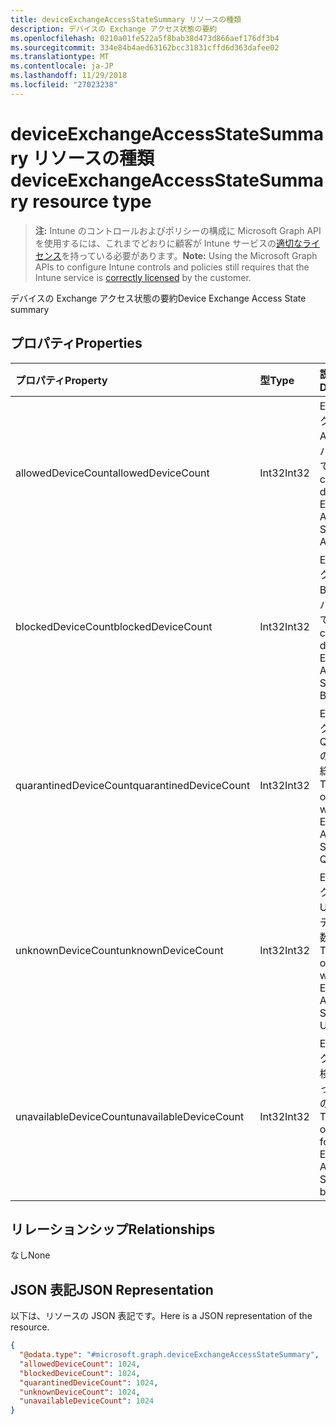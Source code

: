 ```yaml
---
title: deviceExchangeAccessStateSummary リソースの種類
description: デバイスの Exchange アクセス状態の要約
ms.openlocfilehash: 0210a01fe522a5f8bab38d473d866aef176df3b4
ms.sourcegitcommit: 334e84b4aed63162bcc31831cffd6d363dafee02
ms.translationtype: MT
ms.contentlocale: ja-JP
ms.lasthandoff: 11/29/2018
ms.locfileid: "27023238"
---
```

# <a name="deviceexchangeaccessstatesummary-resource-type"></a><span data-ttu-id="b2c16-103">deviceExchangeAccessStateSummary リソースの種類</span><span class="sxs-lookup"><span data-stu-id="b2c16-103">deviceExchangeAccessStateSummary resource type</span></span>

> <span data-ttu-id="b2c16-104">**注:** Intune のコントロールおよびポリシーの構成に Microsoft Graph API を使用するには、これまでどおりに顧客が Intune サービスの[適切なライセンス](https://go.microsoft.com/fwlink/?linkid=839381)を持っている必要があります。</span><span class="sxs-lookup"><span data-stu-id="b2c16-104">**Note:** Using the Microsoft Graph APIs to configure Intune controls and policies still requires that the Intune service is [correctly licensed](https://go.microsoft.com/fwlink/?linkid=839381) by the customer.</span></span>

<span data-ttu-id="b2c16-105">デバイスの Exchange アクセス状態の要約</span><span class="sxs-lookup"><span data-stu-id="b2c16-105">Device Exchange Access State summary</span></span>
## <a name="properties"></a><span data-ttu-id="b2c16-106">プロパティ</span><span class="sxs-lookup"><span data-stu-id="b2c16-106">Properties</span></span>
|<span data-ttu-id="b2c16-107">プロパティ</span><span class="sxs-lookup"><span data-stu-id="b2c16-107">Property</span></span>|<span data-ttu-id="b2c16-108">型</span><span class="sxs-lookup"><span data-stu-id="b2c16-108">Type</span></span>|<span data-ttu-id="b2c16-109">説明</span><span class="sxs-lookup"><span data-stu-id="b2c16-109">Description</span></span>|
|:---|:---|:---|
|<span data-ttu-id="b2c16-110">allowedDeviceCount</span><span class="sxs-lookup"><span data-stu-id="b2c16-110">allowedDeviceCount</span></span>|<span data-ttu-id="b2c16-111">Int32</span><span class="sxs-lookup"><span data-stu-id="b2c16-111">Int32</span></span>|<span data-ttu-id="b2c16-112">Exchange アクセス状態が Allowed のデバイスの総数です。</span><span class="sxs-lookup"><span data-stu-id="b2c16-112">Total count of devices with Exchange Access State: Allowed.</span></span>|
|<span data-ttu-id="b2c16-113">blockedDeviceCount</span><span class="sxs-lookup"><span data-stu-id="b2c16-113">blockedDeviceCount</span></span>|<span data-ttu-id="b2c16-114">Int32</span><span class="sxs-lookup"><span data-stu-id="b2c16-114">Int32</span></span>|<span data-ttu-id="b2c16-115">Exchange アクセス状態が Blocked のデバイスの総数です。</span><span class="sxs-lookup"><span data-stu-id="b2c16-115">Total count of devices with Exchange Access State: Blocked.</span></span>|
|<span data-ttu-id="b2c16-116">quarantinedDeviceCount</span><span class="sxs-lookup"><span data-stu-id="b2c16-116">quarantinedDeviceCount</span></span>|<span data-ttu-id="b2c16-117">Int32</span><span class="sxs-lookup"><span data-stu-id="b2c16-117">Int32</span></span>|<span data-ttu-id="b2c16-118">Exchange アクセス状態が Quarantined のデバイスの総数です。</span><span class="sxs-lookup"><span data-stu-id="b2c16-118">Total count of devices with Exchange Access State: Quarantined.</span></span>|
|<span data-ttu-id="b2c16-119">unknownDeviceCount</span><span class="sxs-lookup"><span data-stu-id="b2c16-119">unknownDeviceCount</span></span>|<span data-ttu-id="b2c16-120">Int32</span><span class="sxs-lookup"><span data-stu-id="b2c16-120">Int32</span></span>|<span data-ttu-id="b2c16-121">Exchange アクセス状態が Unknown のデバイスの総数です。</span><span class="sxs-lookup"><span data-stu-id="b2c16-121">Total count of devices with Exchange Access State: Unknown.</span></span>|
|<span data-ttu-id="b2c16-122">unavailableDeviceCount</span><span class="sxs-lookup"><span data-stu-id="b2c16-122">unavailableDeviceCount</span></span>|<span data-ttu-id="b2c16-123">Int32</span><span class="sxs-lookup"><span data-stu-id="b2c16-123">Int32</span></span>|<span data-ttu-id="b2c16-124">Exchange アクセス状態を検出できなかったデバイスの総数です。</span><span class="sxs-lookup"><span data-stu-id="b2c16-124">Total count of devices for which no Exchange Access State could be found.</span></span>|

## <a name="relationships"></a><span data-ttu-id="b2c16-125">リレーションシップ</span><span class="sxs-lookup"><span data-stu-id="b2c16-125">Relationships</span></span>
<span data-ttu-id="b2c16-126">なし</span><span class="sxs-lookup"><span data-stu-id="b2c16-126">None</span></span>
## <a name="json-representation"></a><span data-ttu-id="b2c16-127">JSON 表記</span><span class="sxs-lookup"><span data-stu-id="b2c16-127">JSON Representation</span></span>
<span data-ttu-id="b2c16-128">以下は、リソースの JSON 表記です。</span><span class="sxs-lookup"><span data-stu-id="b2c16-128">Here is a JSON representation of the resource.</span></span>
<!-- {
  "blockType": "resource",
  "@odata.type": "microsoft.graph.deviceExchangeAccessStateSummary"
}
-->
``` json
{
  "@odata.type": "#microsoft.graph.deviceExchangeAccessStateSummary",
  "allowedDeviceCount": 1024,
  "blockedDeviceCount": 1024,
  "quarantinedDeviceCount": 1024,
  "unknownDeviceCount": 1024,
  "unavailableDeviceCount": 1024
}
```



